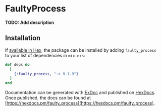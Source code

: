 # FaultyProcess

**TODO: Add description**

## Installation

If [available in Hex](https://hex.pm/docs/publish), the package can be installed
by adding `faulty_process` to your list of dependencies in `mix.exs`:

```elixir
def deps do
  [
    {:faulty_process, "~> 0.1.0"}
  ]
end
```

Documentation can be generated with [ExDoc](https://github.com/elixir-lang/ex_doc)
and published on [HexDocs](https://hexdocs.pm). Once published, the docs can
be found at [https://hexdocs.pm/faulty_process](https://hexdocs.pm/faulty_process).

